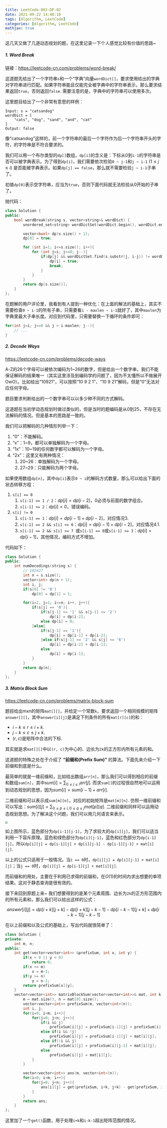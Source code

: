 ```yaml
---
title: LeetCode-003-DP-02
date: 2021-09-22 14:48:18
tags: [Algorithm, LeetCode]
categories: [Algorithm, LeetCode]
mathjax: true
---
```


这几天又做了几道动态规划的题，在这里记录一下个人感觉比较有价值的思路~

<!--more-->

##### 1. Word Break

链接：https://leetcode-cn.com/problems/word-break/

这道题先给出了一个字符串`s`和一个“字典”向量`wordDict[]`，要求使用给出的字典对字符串进行匹配。如果字符串能且仅能完全被字典中的字符串表示，那么要求结果返回`true`，否则返回`false`. 需要注意的是，字典中的字符串可以使用多次。  

这里题目给出了一个非常有意思的样例：

```
Input: s = "catsandog"
wordDict = [
	"cats", "dog", "sand", "and", "cat"
]
Output: false
```

像“catsandog”这样的，前一个字符串的最后一个字符作为后一个字符串开头的字符，的字符串是不符合要求的。

我们可以用一个布尔类型的`dp[]`数组，`dp[i]`的含义是：下标从0到`i-1`的字符串是否可以被字典表示。为了得到`dp[i]`，我们需要依次检验`0 ~ j-1`和`j ~ i-1` ($1 \le j \le i$) 是否能被字典表示。如果`dp[j] == false`，那么就不需要检验`j ~ i-1`子串了。

初值`dp[0]`表示空字符串，应当为`true`，否则下面代码就无法检验从0开始的子串了。

抛代码：

```c++
class Solution {
public:
    bool wordBreak(string s, vector<string>& wordDict) {
        unordered_set<string> wordDictSet(wordDict.begin(), wordDict.end());

        vector<bool> dp(s.size() + 1);
        dp[0] = true;

        for (int i=1; i<=s.size(); i++){
            for (int j=i; j>=0; j--){
                if(dp[j] && wordDictSet.find(s.substr(j, i-j)) != wordDictSet.end()){
                    dp[i] = true;
                    break;
                }
            }
        }
        return dp[s.size()];
    }
};
```

在题解的用户评论里，我看到有人提到一种优化：在上面的解法的基础上，其实不需要检查`0 ~ i-1`的所有子串，只需要看`i - maxlen ~ i-1`就好了，其中`maxlen`为字典里最大子串长度。对应到代码里，只需要替换一下循环的条件即可：

```c++
for(int j=i; j>=0 && j > i-maxlen; j--){
    // ...
}
```

##### 2.  Decode Ways

https://leetcode-cn.com/problems/decode-ways

A-Z的26个字母可以被依次编码为1~26的数字，但是给出一个数字串，我们不能保证解码的结果唯一（其实这里涉及到编码学的问题了，因为不太懂所以不做展开OwO）。比如给出“10921”，可以按照“10 9 2 1”、“10 9 21”解码，但是“0”无法对应任何字母。

题目要求判断给出的一个数字串可以以多少种不同的方式解码。

这道题在当初学动态规划时做过类似的，但是当时的题编码是从0到25，不存在无法解码的情况。但是基本的思路是一致的。

我们可以把解码的几种情形列举一下：

1.   “0”：不能解码。
2.   “x”：1~9，都可以单独解码为一个字母。
3.   “1x”：10~19的任何数字都可以解码为一个字母。
4.   “2x”：这里又有两种情况：
     1.   20~26：单独解码为一个字母。
     2.   27~29：只能解码为两个字母。

如果使用数组`dp[n]`，其中`dp[i]`表示`0 ~ i`的解码方式数量，那么可以给出下面的状态转移方程：

1.   `s[i] == 0`
     1.   `s[i-1] == 1 / 2`：$dp[i] = dp[i-2]$，0必须与前面的数字组合。
     2.   `s[i-1] >= 2`：$dp[i] = 0$，错误编码。
2.   `s[i] != 0`
     1.   `s[i-1] == 1`：$dp[i] = dp[i-1] + dp[i-2]$，对应情况3.
     2.   `s[i-1] == 2 && s[i] <= 6`：$dp[i] = dp[i-1] + dp[i-2]$，对应情况4.1.
     3.   `s[i-1] == 2 && s[i] >= 7 `或`s[i-1] == 0`或`s[i-1] >= 3`：$dp[i] = dp[i-1]$，其他情况，编码方式不增加。

代码如下：

```c++
class Solution {
public:
    int numDecodings(string s) {
        // 102427
        int n = s.size();
        vector<int> dp(n + 1);
        int i, j;
        if(s[0] != '0')
            dp[0] = dp[1] = 1;

        for(i=2, j=1; i<=n; i++, j++){
            if(s[j] == '0'){
                if(s[j-1] >= '1' && s[j-1] <= '2')
                    dp[i] = dp[i-2];
                else dp[i] = 0;
            }else{
                if(s[j-1] == '1'){
                    dp[i] = dp[i-1] + dp[i-2];
                }else if(s[j-1] == '2' && s[j] <= '6')
                    dp[i] = dp[i-2] + dp[i-1];
                else
                    dp[i] = dp[i-1];
            }
        }
        return dp[n];
    }
};
```

##### 3. Matrix Block Sum

https://leetcode-cn.com/problems/matrix-block-sum

题目给出mxn的矩阵`mat[][]`，并给定一个常数`k`，要求返回一个相同规模的矩阵`answer[][]`，其中`answer[i][j]`是满足下列条件的所有`mat[r][c]`的和：

-   $i - k \le r \le i + k$.
-   $j - k \le c \le j + k$.
-   $(r, c)$是矩阵中合法的下标.

其实就是求`mat[][]`中以`(r, c)`为中心的、边长为`2k`的正方形内所有元素的和。

这道题的特殊之处在于介绍了 **“前缀和(Prefix Sum)”** 的算法。下面先来介绍一下前缀和到底是什么。

最简单的就是一维前缀和，比如给出数组`arr[n]`，那么我们可以得到相应的前缀和数组`sum[n]`，其中$sum[i] = \sum_{0 \le j \le i}{arr[j]}$. 而求`sum[]`的过程很自然地可以运用到动态规划的思想，因为$sum[i] = sum[i-1] + arr[i]$.

二维前缀和可以表示成`sum[m][n]`，对应的初始矩阵是`mat[m][n]`. 仿照一维前缀和可以写出：$sum[i][j] = \sum_{0 \le p \le i, 0 \le q \le j}{mat[p][q]}$. 二维前缀和同样可以运用动态规划思想。为了解决这个问题，我们可以用几何语言来表示。

<img src="https://cdn.jsdelivr.net/gh/colored-dye/Pics@main/LeetCode-003/mat.png" style="zoom:50%;" />

如上图所示，蓝色部分为`dp[i-1][j-1]`，为了求较大的`dp[i][j]`，我们可以适当利用一下容斥原理。蓝色和绿色部分为`dp[i][j-1]`，蓝色和红色部分为`dp[i-1][j]`，所以`dp[i][j] = dp[i-1][j] + dp[i][j-1] - dp[i-1][j-1] + mat[i][j]`.

以上的公式只适用于一般情况。当`i == 0`时，`dp[i][j] = dp[i][j-1] + mat[i][j]`；当`j == 0`时，`dp[i][j] = dp[i-1][j] + mat[i][j]`.

而前缀和的用处，主要在于利用已求得的前缀和，在$O(1)$的时间内求出想要的单项结果。这对于静态查询是很有效的。

接下来回到原题上来\~ 我们想要得到的是某个元素周围、边长为`2k`的正方形范围内的所有元素和，那么我们可以给出这样的公式：

$$
answer[i][j] = dp[i+k][j+k] - dp[i+k][j-k-1] - dp[i-k-1][j+k] + dp[i-k-1][j-k-1]
$$

在以上前缀和以及公式的基础上，写出代码就很简单了：

```c++
class Solution {
private:
    int m, n;
public:
    int get(vector<vector<int>> &prefixSum, int x, int y) {
        if(x < 0 || y < 0)
            return 0;
        if(x >= m)
            x = m-1;
        if(y >= n)
            y = n-1;
        return prefixSum[x][y];
    }
    vector<vector<int>> matrixBlockSum(vector<vector<int>>& mat, int k) {
        m = mat.size(), n = mat[0].size();
        vector<vector<int>> prefixSum(m, vector<int>(n));
        int i, j;
        for(i=0; i<m; i++){
            for(j=0; j<n; j++){
                if(i && j)
                    prefixSum[i][j] = prefixSum[i-1][j] + prefixSum[i][j-1] - prefixSum[i-1][j-1] + mat[i][j];
                else if(i && !j)
                    prefixSum[i][j] = prefixSum[i-1][j] + mat[i][j];
                else if(!i && j)
                    prefixSum[i][j] = prefixSum[i][j-1] + mat[i][j];
                else
                    prefixSum[i][j] = mat[i][j];
            }
        }

        vector<vector<int>> ans(m, vector<int>(n));
        for(i=0; i<m; i++){
            for(j=0; j<n; j++){
                ans[i][j] = get(prefixSum, i+k, j+k) - get(prefixSum, i+k, j-k-1) - get(prefixSum, i-k-1, j+k) + get(prefixSum, i-k-1, j-k-1);
            }
        }
        return ans;
    }
};
```

这里加了一个`get()`函数，用于处理`i+k`和`i-k-1`超出矩阵范围的情况。

